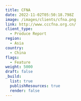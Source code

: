 ```yaml
---
title: CFNA
date: 2022-11-02T05:50:18.798Z
image: /images/clients/cfna.png
link: http://www.cccfna.org.cn/
client_type:
  - Produce Report
region:
  - Asia
country:
  - China
flags:
  - Feature
weight: 5000
draft: false
_build:
  list: true
  publishResources: true
  render: false
---
```

